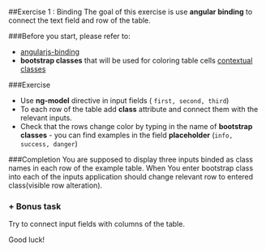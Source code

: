 ##Exercise 1 : Binding
The goal of this exercise is use **angular binding** to connect the text field and row of the table.

###Before you start, please refer to:
* [angularjs-binding](https://egghead.io/lessons/angularjs-binding)
* **bootstrap classes** that will be used for coloring table cells [contextual classes](http://getbootstrap.com/css/#tables)

###Exercise
* Use **ng-model** directive in input fields ( ```first, second, third```) 
* To each row of the table add **class**  attribute and connect them with the relevant inputs.
* Check that the rows change color by typing in the name of **bootstrap classes** - you can find examples in the field **placeholder** (```info, success, danger```)

###Completion
You are supposed to display three inputs binded as class names in each row of the example table. When You enter bootstrap class into each of the inputs
application should change relevant row to entered class(visible row alteration).

### + Bonus task
Try to connect input fields with columns of the table.

Good luck!
